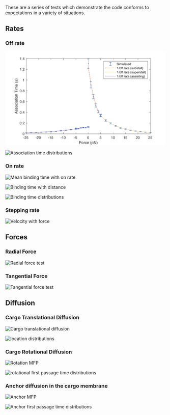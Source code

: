 These are a series of tests which demonstrate the code conforms to expectations
in a variety of situations.

## Rates

### Off rate

![Bovyn 2018 Off Rate](off_rate/Bovyn2018%20off%20rate/association%20time%20vs%20force.png)

![Association time distributions](https://github.com/mbovyn/Motor_Freedom/blob/master/numerical_tests/off_rate/Bovyn2018%20off%20rate/substall%20associtaion%20time%20distributions.png)

### On rate

![Mean binding time with on rate](https://github.com/mbovyn/Motor_Freedom/blob/master/numerical_tests/on_rate/sweep%20on%20rate/mean%20binding%20time%20with%20on%20rate.png)

![Binding time with distance](https://github.com/mbovyn/Motor_Freedom/blob/master/numerical_tests/on_rate/with%20distance/mean%20binding%20time%20with%20anchor-MT%20distance.png)

![Binding time distributions](https://github.com/mbovyn/Motor_Freedom/blob/master/numerical_tests/on_rate/sweep%20on%20rate/binding%20time%20distributions.png)

### Stepping rate

![Velocity with force](https://github.com/mbovyn/Motor_Freedom/blob/master/numerical_tests/stepping_rate/mean%20velocity%20vs%20force.png)

## Forces

### Radial Force

![Radial force test](https://github.com/mbovyn/Motor_Freedom/blob/master/numerical_tests/forces/radial%20motor%20-%20external%20force/position%20vs%20time.png)

### Tangential Force

![Tangential force test](https://github.com/mbovyn/Motor_Freedom/blob/master/numerical_tests/forces/tangential%20motor%20-%20external%20torque/free/rotational%20velocity%20vs%20time.png)

## Diffusion

### Cargo Translational Diffusion

![Cargo translational diffusion](https://github.com/mbovyn/Motor_Freedom/blob/master/numerical_tests/cargo_diffusion/translation/MSD-t.png)

![location distributions](https://github.com/mbovyn/Motor_Freedom/blob/master/numerical_tests/cargo_diffusion/translation/location%20distributions.png)

### Cargo Rotational Diffusion

![Rotation MFP](https://github.com/mbovyn/Motor_Freedom/blob/master/numerical_tests/cargo_diffusion/rotation/bead/Mean%20First%20Passage%20time%20with%20elevation.png)

![rotational first passage time distributions](https://github.com/mbovyn/Motor_Freedom/blob/master/numerical_tests/cargo_diffusion/rotation/bead/MFP%20distributions.png)

### Anchor diffusion in the cargo membrane

![Anchor MFP](https://github.com/mbovyn/Motor_Freedom/blob/master/numerical_tests/motor_diffusion/Mean%20First%20Passage%20Time%20with%20angle.png)

![Anchor first passage time distributions](https://github.com/mbovyn/Motor_Freedom/blob/master/numerical_tests/motor_diffusion/MFP%20distributions.png)
